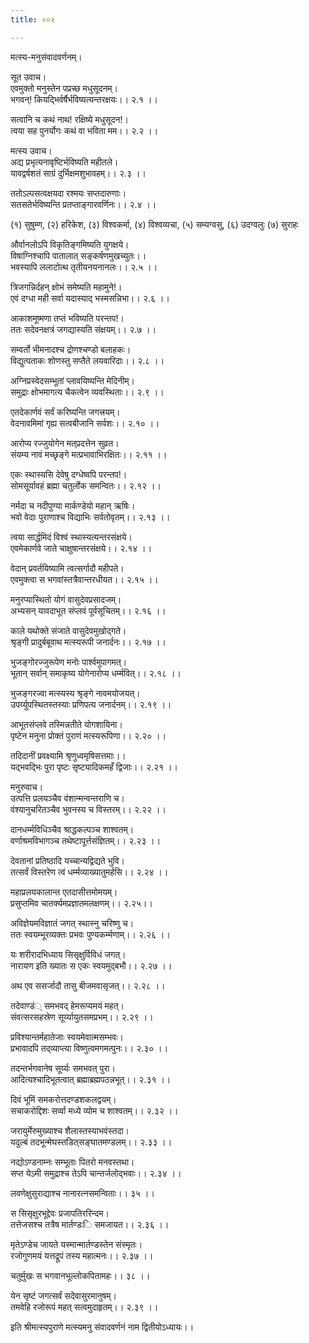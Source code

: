 ```yaml
---
title: ००२

---
```

मत्स्य-मनुसंवादवर्णनम्।  
  
सूत उवाच।  
एवमुक्तो मनुस्तेन पप्रच्छ मधुसूदनम्।  
भगवन्! कियद्भिर्वर्षैर्भविष्यत्यन्तरक्षयः।। २.१ ।।  
  
सत्वानि च कथं नाथ! रक्षिष्ये मधुसूदन!।  
त्वया सह पुनर्योगः कथं वा भविता मम।। २.२ ।।  
  
मत्स्य उवाच।  
अद्य प्रभृत्यनावृष्टिर्भविष्यति महीतले।  
यावद्वर्षशतं साग्रं दुर्भिक्षमशुभावहम्।। २.३ ।।  
  
ततोऽल्पसत्वक्षयदा रश्मयः सप्तदारुणाः।  
सतसतेर्भविष्यन्ति प्रतप्ताङ्गारवर्णिनः।। २.४ ।।  
  
(१) सुषुम्ण, (२) हरिकेश, (३) विश्वकर्मा, (४) विश्वव्यचा, (५) सम्यग्वसु, (६) उदग्वलुः (७) सुराहः  
  
और्वानलोऽपि विकृतिङ्गमिष्यति युगक्षये।  
विषाग्निश्चापि पातालात् सङ्कर्षणमुखच्युतः।।  
भवस्यापि ललाटोत्थ तृतीयनयनानलः।। २.५ ।।  
  
त्रिजगन्निर्दहन् क्षोभं समेष्यति महामुने!।  
एवं दग्धा मही सर्वा यदास्याद् भस्मसन्निभा।। २.६ ।।  
  
आकाशमूष्मणा तप्तं भविष्यति परन्तप!।  
ततः सदेवनक्षत्रं जगद्यास्यति संक्षयम्‌।। २.७ ।।  
  
सम्वर्तो भीमनादश्च द्रोणश्चण्डो बलाहकः।  
विद्युत्पताकः शोणस्तु सप्तैते लयवारिदाः।। २.८ ।।  
  
अग्निप्रस्वेदसम्भूतां प्लावयिष्यन्ति मेदिनीम्।  
समुद्राः क्षोभमागत्य चैकत्वेन व्यवस्थिताः।। २.९ ।।  
  
एतदेकार्णवं सर्वं करिष्यन्ति जगत्त्रयम्।  
वेदनावमिमां गृह्य सत्वबीजानि सर्वशः।। २.१० ।।  
  
आरोप्य रज्जुयोगेन मत्‌प्रदत्तेन सुव्रत।  
संयम्य नावं मच्छृङ्गे मत्प्रभावाभिरक्षितः।। २.११ ।।  
  
एकः स्थास्यसि देवेषु दग्धेष्वपि परन्तप!।  
सोमसूर्यावहं ब्रह्मा चतुर्लोक समन्वितः।। २.१२ ।।  
  
नर्मदा च नदीपुण्या मार्कण्डेयो महान् ऋषिः।  
भवो वेदाः पुराणाश्च विद्याभिः सर्वतोवृतम्।। २.१३ ।।  
  
त्वया सार्द्धमिदं विश्वं स्थास्यत्यन्तरसंक्षये।  
एवमेकार्णवे जाते चाक्षुषान्तरसंक्षये।। २.१४ ।।  
  
वेदान् प्रवर्तयिष्यामि त्वत्सर्गादौ महीपते।  
एवमुक्त्वा स भगवांस्तत्रैवान्तरधीयत।। २.१५ ।।  
  
मनुरप्यास्थितो योगं वासुदेवप्रसादजम्।  
अभ्यसन् यावदाभूत संप्लवं पूर्वसूचितम्।। २.१६ ।।  
  
काले यथोक्ते संजाते वासुदेवमुखोद्गते।  
श्रृङ्गी प्रादुर्बबूवाथ मत्स्यरूपी जनार्दनः।। २.१७ ।।  
  
भुजङ्गोरज्जुरूपेण मनोः पार्श्वमुपागमत्।  
भूतान्‌ सर्वान्‌ समाकृष्य योगेनारोप्य धर्म्मवित्।। २.१८ ।।  
  
भुजङ्गरज्वा मत्स्यस्य श्रृङ्गे नावमयोजयत्।  
उपर्य्युपस्थितस्तस्याः प्रणिपत्य जनार्दनम्।। २.१९ ।।  
  
आभूतसंप्लवे तस्मिन्नतीते योगशायिना।  
पृष्टेन मनुना प्रोक्तं पुराणं मत्स्यरूपिणा।। २.२० ।।  
  
तदिदानीं प्रवक्ष्यामि श्रृणुध्वमृषिसत्तमाः।।  
यद्भवद्भिः पुरा पृष्टः सृष्ट्यादिकमहँ द्विजाः।। २.२१ ।।  
  
मनुरुवाच।  
उत्पत्ति प्रलयञ्चैव वंशान्मन्वन्तराणि च।  
वंश्यानुचरितञ्चैव भुवनस्य च विस्तरम्।। २.२२ ।।  
  
दानधर्म्मविधिञ्चैव श्राद्धकल्पञ्च शाश्वतम्।  
वर्णाश्रमविभागञ्च तथेष्टापूर्त्तसंज्ञितम्।। २.२३ ।।  
  
देवतानां प्रतिष्ठादि यच्चान्यद्विद्यते भुवि।  
तत्सर्वं विस्तरेण त्वं धर्म्मव्याख्यातुमर्हसि।। २.२४ ।।  
  
महाप्रलयकालान्त एतदासीत्तमोमयम्।  
प्रसुप्तमिव चातर्क्यमप्रज्ञातमलक्षणम्।। २.२५।।  
  
अविज्ञेयमविज्ञातं जगत् स्थास्नु चरिष्णु च।  
ततः स्वयम्भूरव्यक्तः प्रभवः पुण्यकर्म्मणाम्।। २.२६ ।।  
  
यः शरीरादभिध्याय सिसृक्षुर्विविधं जगत्।  
नारायण इति ख्यातः स एकः स्वयमुद्‌बभौ।। २.२७ ।।  
  
अथ एव ससर्जादौ तासु बीजमवासृजत्।। २.२८ ।।  
  
तदेवाण्डं् समभवद् हेमरूप्यमयं महत्।  
संवत्सरसहस्रेण सूर्य्यायुतसमप्रभम्।। २.२९ ।।  
  
प्रविश्यान्तर्महातेजाः स्वयमेवात्मसम्भवः।  
प्रभावादपि तद्‌व्याप्त्या विष्णुत्वमगमत्पुनः।। २.३० ।।  
  
तदन्तर्भगवानेष सूर्य्यः समभवत् पुरा।  
आदित्यश्चादिभूतत्वात् ब्रह्माब्रह्मपठन्नभूत्।। २.३१ ।।  
  
दिवं भूमिं समकरोत्तदण्डशकलद्वयम्।  
सचाकरोद्दिशः सर्व्वा मध्ये व्योम च शाश्वतम्।। २.३२ ।।  
  
जरायुर्मेरुमुख्याश्च शैलास्तस्याभवंस्तदा।  
यदुल्बं तदभून्मेघस्तडित्‌सङ्घातमण्डलम्।। २.३३ ।।  
  
नद्योऽण्डनाम्नः सम्भूताः पितरो मनवस्तथा।  
सप्त येऽमी समुद्राश्च तेऽपि चान्तर्जलोद्भवाः।। २.३४ ।।  
  
लवणेक्षुसुराद्याश्च नानारत्नसमन्विताः।। ३५ ।।  
  
स सिसृक्षुरभूद्देवः प्रजापतिररिन्दम।  
तत्तेजसश्च तत्रैष मार्तण्डःि समजायत।। २.३६ ।।  
  
मृतेऽण्डेच जायते यस्मान्मार्तण्डस्तेन संस्मृतः।  
रजोगुणमयं यत्तद्रूपं तस्य महात्मनः।। २.३७ ।।  
  
चतुर्मुखः स भगवानभूल्लोकपितामहः।। ३८ ।।  
  
येन सृष्टं जगत्सर्वं सदेवासुरमानुषम्।  
तमवेहि रजोरूपं महत्‌ सत्वमुदाहृतम्।। २.३९ ।।  
  
इति श्रीमत्स्यपुराणे मत्स्यमनु संवादवर्णनं नाम द्वितीयोऽध्यायः।।